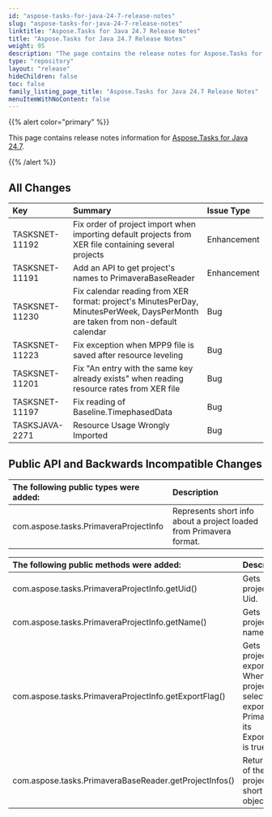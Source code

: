 ```yaml
---
id: "aspose-tasks-for-java-24-7-release-notes"
slug: "aspose-tasks-for-java-24-7-release-notes"
linktitle: "Aspose.Tasks for Java 24.7 Release Notes"
title: "Aspose.Tasks for Java 24.7 Release Notes"
weight: 95
description: "The page contains the release notes for Aspose.Tasks for Java 24.7."
type: "repository"
layout: "release"
hideChildren: false
toc: false
family_listing_page_title: "Aspose.Tasks for Java 24.7 Release Notes"
menuItemWithNoContent: false
---
```


{{% alert color="primary" %}} 

This page contains release notes information for [Aspose.Tasks for Java 24.7](https://releases.aspose.com/tasks/java/24-7/).

{{% /alert %}}

## **All Changes**

|**Key**|**Summary**|**Issue Type**|
| :- | :- | :- |
| TASKSNET-11192 | Fix order of project import when importing default projects from XER file containing several projects | Enhancement |
| TASKSNET-11191 | Add an API to get project's names to PrimaveraBaseReader | Enhancement |
| TASKSNET-11230 | Fix calendar reading from XER format: project's MinutesPerDay, MinutesPerWeek, DaysPerMonth are taken from non-default calendar | Bug |
| TASKSNET-11223 | Fix exception when MPP9 file is saved after resource leveling | Bug |
| TASKSNET-11201 | Fix "An entry with the same key already exists" when reading resource rates from XER file | Bug |
| TASKSNET-11197 | Fix reading of Baseline.TimephasedData | Bug |
| TASKSJAVA-2271 | Resource Usage Wrongly Imported | Bug |

## **Public API and Backwards Incompatible Changes**

|**The following public types were added:**|**Description**|
| :- | :- |
| com.aspose.tasks.PrimaveraProjectInfo | Represents short info about a project loaded from Primavera format. |

|**The following public methods were added:**|**Description**|
| :- | :- |
| com.aspose.tasks.PrimaveraProjectInfo.getUid() | Gets project's Uid. |
| com.aspose.tasks.PrimaveraProjectInfo.getName() | Gets project's name. |
| com.aspose.tasks.PrimaveraProjectInfo.getExportFlag() | Gets project's export flag. When a project is selected for export in Primavera, its ExportFlag is true. |
| com.aspose.tasks.PrimaveraBaseReader.getProjectInfos() | Return a list of the project's short info objects. |
